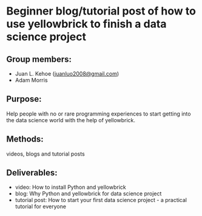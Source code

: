 # Beginner blog/tutorial post of how to use yellowbrick to finish a data science project
## Group members:
- Juan L. Kehoe (juanluo2008@gmail.com)
- Adam Morris
## Purpose: 
Help people with no or rare programming experiences to start getting into the data science world with the help of yellowbrick.
## Methods: 
videos, blogs and tutorial posts
## Deliverables: 
- video: How to install Python and yellowbrick
- blog: Why Python and yellowbrick for data science project
- tutorial post: How to start your first data science project - a practical tutorial for everyone
